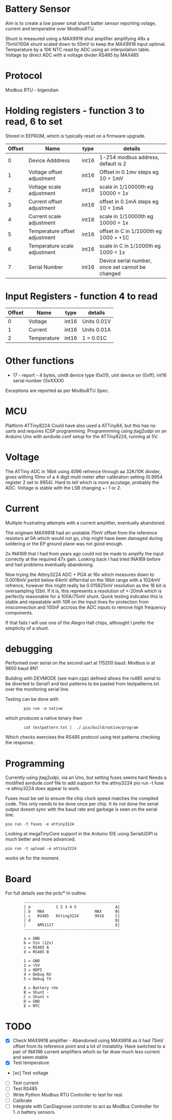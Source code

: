 # Battery Sensor

Aim is to create a low power smat shunt batter sensor reporting volage, current and temperatire over ModbusRTU.

Shunt is measured using a MAX9918 shut amplifier amplifying 48x a 75mV/100A shunt scaled down to 50mV to keep the MAX9918 input optimal.
Temperature by a 10K NTC read by ADC using an interpolation table.
Voltage by direct ADC with a voltage divder
RS485 by MAX485

# Protocol

Modbus RTU - bigendian


# Holding registers - function 3 to read, 6 to set

Stored in EEPROM, which is typically reset on a firmware upgrade.

| Offset | Name                          | type  | details                                          |
|--------|-------------------------------|-------|--------------------------------------------------|
| 0      | Device Adddress               | int16 | 1-254 modbus address, default is 2               |
| 1      | Voltage offset adjustment     | int16 | Offset in 0.1mv steps eg 10 = 1mV                |
| 2      | Voltage scale adjustment      | int16 | scale in 1/10000th eg 10000 = 1x                 |
| 3      | Current offset adjustment     | int16 | offset in 0.1mA steps eg 10 = 1mA                |
| 4      | Current scale adjustment      | int16 | scale in 1/10000th eg 10000 = 1x                 |
| 5      | Temperature offset adjustment | int16 | offset in C in 1/1000th eg 1000 = +1C            |
| 6      | Temperature scale adjustment  | int16 | scale in C in 1/1000th eg 1000 = 1x              |
| 7      | Serial Number                 | int16 | Device serial number, once set cannot be changed |


# Input Registers - function 4 to read

| Offset | Name        | type  | details     |
|--------|-------------|-------|-------------|
| 0      | Voltage     | int16 | Units 0.01V |
| 1      | Current     | int16 | Units 0.01A |
| 2      | Temperature | int16 | 1 = 0.01C   |

# Other functions
* 17 - report - 4 bytes, uint8 device type (0x01), uint device on (0xff), int16 serial number (0xXXXX)

Exceptions are reported as per ModbuRTU Spec.


# MCU

Platform ATTiny8224
Could have also used a ATTiny84, but this has no uarts and requires ICSP programming.
Programmming using jtag2udpi on an Arduino Uno with avrdude.conf setup for the ATTiny8224, running at 5V.

# Voltage

The ATTiny ADC in 16bit using 4096 refrence through aa 32K/10K divider, gives withing 10mv of a 4 digit multi meter after calibration setting (0.9954 register 2 set to 9954). Hard to tell which is more accutage, probably the ADC. Voltage is stable with the LSB changing +- 1 or 2.

# Current

Multiple frustrating attempts with a current amplifier, eventually abandoned.

The originam MAX9918 had an unstable 75mV offset from the reference resistors at 0A which would not go, chip might have been damaged during soldering or the EP ground plane was not good enough.

2x INA169 that I had from years ago could not be made to amplify the input correctly at the required 47x gain. Looking back I had tried INA169 before and had problems eventually abandoning.

Now trying the Attiny3224 ADC + PGA at 16x which measures down to 0.0019mV perbit below 64mV differntial on the 16bit range with a 1024mV refrence, however this might really be 0.015625mV resolution as the 16 bit is oversampling 12bit. If it is, this represents a resolution of +-20mA which is perfectly reasonable for a 100A/75mV shunt. Quick testing indicates this is stable and repeatable with 10R on the input lines for protection from misconnection and 100nF accross the ADC inputs to remove high frequency components.

If that fails I will use one of the Alegro Hall chips, althought I prefer the simplicity of a shunt.

# debugging

Performed over serial on the second uart at 115200 baud.
Modbus is at 9600 baud 8N1

Building with DEVMODE (see main.cpp) defined allows the rs485 serial to be diverted to Serial1 and test patterns to be pasted from testpatterns.txt over the monitoring serial line.

Testing can be done with 

            pio run -e native 

which produces a native binary then

            cat testpattern.txt |  ./.pio/build/native/program

Which checks exercises the RS485 protocol using test patterns checking the response.



# Programming

Currently using jtag2udpi, via an Uno, but setting fuses seems hard
Needs a modified avrdude.conf file to add support for the attiny3224
pio run -t fuse -e attiny3224 does appear to work.

Fuses must be set to ensure the chip clock speed matches the compiled code. This only needs to be done once per chip.
It its not done the serial output doesnt sync with the baud rate and garbage is seen on the serial line.

    pio run -t fuses -e attiny3224

Looking at megaTinyCore support in the Arduino IDE using SerialUDPI is much better and more advanced.

    pio run -t upload -e attiny3224 

works ok for the moment.

# Board

For full details see the pcb/*
In outline.

            ------------------------------------------
            | a           1 2 3 4 5                 A|
            | b   MAX                      MAX      B|     
            | c   RS485   Atting3224       9918     C|     
            | d                                     D|     
            |     AMS1117                           E|
            ------------------------------------------     

            a = GND
            b = Vin (12v)
            c = RS485 A
            d = RS485 B

            1 = GND
            2 = +5V
            3 = UDPI
            4 = Debug RX
            5 = Debug TX

            A = Battery +Ve
            B = Shunt -
            C = Shunt +
            D = GND
            E = NTC


# TODO

* [x] Check MAX9918 amplifier - Abandoned using MAX9918 as it had 75mV offset from its reference point and a lot of instability. Have switched to a pair of INA196 current amplifiers which so far draw much less current and seem stable
* [x] Test temperature
* [xc] Test voltage
* [ ] Test current
* [ ] Test RS485 
* [ ] Write Python Modbus RTU Controller to test for real.
* [ ] Calibrate
* [ ] Integrate with CanDiagnose controler to act as ModBus Controller for 1..n battery sensors.